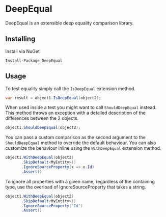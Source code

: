 DeepEqual=DeepEqual is an extensible deep equality comparison library.Installing-Install via NuGet`Install-Package DeepEqual`Usage-To test equality simply call the `IsDeepEqual` extension method.```c#var result = object1.IsDeepEqual(object2);```When used inside a test you might want to call  `ShouldDeepEqual` instead. This method throws an exception with a detailed description of the differences between the 2 objects.```c#object1.ShouldDeepEqual(object2);```You can pass a custom comparison as the second argument to the `ShouldDeepEqual` method to override the default behaviour. You can also customize the behaviour inline using the `WithDeepEqual` extension method.```c#object1.WithDeepEqual(object2)       .SkipDefault<MyEntity>()       .IgnoreSourceProperty(x => x.Id)       .Assert()```To ignore all properties with a given name, regardless of the containing type, use the overload of IgnoreSourceProperty that takes a string.```c#object1.WithDeepEqual(object2)       .SkipDefault<MyEntity>()       .IgnoreSourceProperty("Id")       .Assert()```